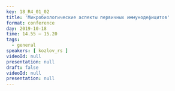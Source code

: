 ```yaml
---
key: 18_R4_01_02
title: 'Микробиологические аспекты первичных иммунодефицитов'
format: conference
day: 2019-10-18
time: 14.55 – 15.20
tags:
  - general
speakers: [ kozlov_rs ]
videoId: null
presentation: null
draft: false
videoId: null
presentation: null
---
```

